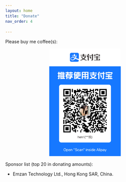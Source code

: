```yaml
---
layout: home
title: "Donate"
nav_order: 4

---
```


Please buy me coffee(s):
<div style="text-align: center;">
  <img src="./assets/images/alipay.png" style="width: 45%; max-width: 400px; height: auto; margin: 0 auto;">
</div>



Sponsor list (top 20 in donating amounts):

- Emzan Technology Ltd., Hong Kong SAR, China.

